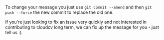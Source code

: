 To change your message you just use `git commit --amend` and then `git push --force` the new commit to replace the old one.

If you're just looking to fix an issue very quickly and not interested in contributing to cloudcv long term, we can fix up the message for you - just tell us :).
